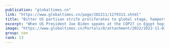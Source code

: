 ```yaml
---
publication: "globaltimes.cn"
link: "https://www.globaltimes.cn/page/202211/1279313.shtml"
title: "Bitter US partisan strife proliferates to global stage, hampers COP27 climate response "
excerpt: "When US President Joe Biden speaks at the COP27 in Egypt hoping to show the world the image of a global leader on climate action, he will face an international audience with the majority having seen t"
image: "https://www.globaltimes.cn/Portals/0/attachment/2022/2022-11-03/c9e9a7d4-37d6-4608-9b5f-68071e1d4721_s.jpeg"
group: con
rank: 13
---
```

